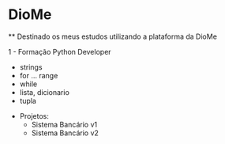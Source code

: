 # DioMe
** Destinado os meus estudos utilizando a plataforma da DioMe

1 - Formação Python Developer
* strings
* for ... range
* while
* lista, dicionario
* tupla

- Projetos:
  * Sistema Bancário v1
  * Sistema Bancário v2

